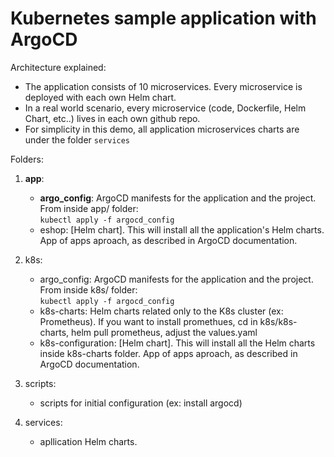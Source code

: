 # Kubernetes sample application with ArgoCD

Architecture explained:  

- The application consists of 10 microservices. Every microservice is deployed with each own Helm chart.
- In a real world scenario, every microservice (code, Dockerfile, Helm Chart, etc..) lives in each own github repo.
- For simplicity in this demo, all application microservices charts are under the folder `services`

Folders:

1) **app**:  
    - **argo_config**:  ArgoCD manifests for the application and the project. From inside app/ folder:  
      `kubectl apply -f argocd_config`
    - eshop:  [Helm chart]. This will install all the application's Helm charts. App of apps aproach, as described in ArgoCD documentation.

2) k8s:  
    - argo_config: ArgoCD manifests for the application and the project. From inside k8s/ folder:  
     `kubectl apply -f argocd_config`
    - k8s-charts: Helm charts related only to the K8s cluster (ex: Prometheus). If you want to install promethues, cd in k8s/k8s-charts, helm pull prometheus, adjust the values.yaml
    - k8s-configuration:  [Helm chart]. This will install all the Helm charts inside k8s-charts folder. App of apps aproach, as described in ArgoCD documentation.

3) scripts:  
    - scripts for initial configuration (ex: install argocd) 

4) services:  
    - apllication Helm charts.
